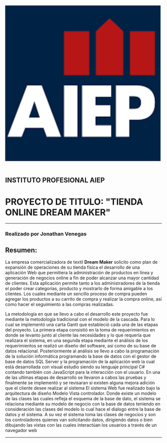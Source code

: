 
![](./assets_markdown/logo_aiep.png "Instituto Prodesional AIEP")
<img scr="./assets_markdown/logo_aiep.png" width="20%" />


## INSTITUTO PROFESIONAL AIEP
# PROYECTO DE TITULO: **"TIENDA ONLINE DREAM MAKER"**

---
### Realizado por Jonathan Venegas
## Resumen:

La empresa comercializadora de textil **Dream Maker** solicito como plan de expansión de operaciones de su tienda física el desarrollo de una aplicación Web que permitiera la administración de productos en línea y generación de negocios online a fin de poder alcanzar una mayor cantidad de clientes. Esta aplicación permite tanto a los administradores de la tienda el poder crear categorías, producto y mostrarlo de forma amigable a los clientes. Los cuales mediante un sencillo proceso de compra pueden agregar los productos a su carrito de compra y realizar la compra online, así como hacer el seguimiento a las compras realizadas.

La metodología en que se llevo a cabo el desarrollo este proyecto fue mediante la metodología tradicional con el modelo de la cascada. Para lo cual se implementó una carta Gantt que estableció cada una de las etapas del proyecto.
La primera etapa consistió en la toma de requerimientos en donde se levanto junto al cliente las necesidades y lo que requería que realizara el sistema, en una segunda etapa mediante el análisis de los requerimientos se realizó un diseño del software, así como de su base de datos relacional. Posteriormente al análisis se llevo a cabo la programación de la solución informática programando la base de datos con el gestor de base de datos SQL Server y la programación de la aplicación web la cual está desarrollada con visual estudio siendo su lenguaje principal C# contando también con JavaScript para la interacción con el usuario. En una de las ultimas etapas de desarrollo se llevaron a cabos las pruebas y finalmente se implementó y se revisaran si existen alguna mejora adición que el cliente desee realizar al sistema 
El sistema Web fue realizado bajo la arquitectura de diseño Modelo Vista controlador. Donde existe un modelo de las clases las cuales refleja el esquema de la base de dato, el sistema se relaciona mediante su modelo de negocio con la base de datos teniendo en consideración las clases del modelo lo cual hace el dialogo entre la base de datos y el sistema. A su vez el sistema toma las clases de negocios y son los controladores quienes van solicitando datos, dirigiendo datos o bien dibujando las vistas con las cuales interactúan los usuarios a través de un navegador web

---



